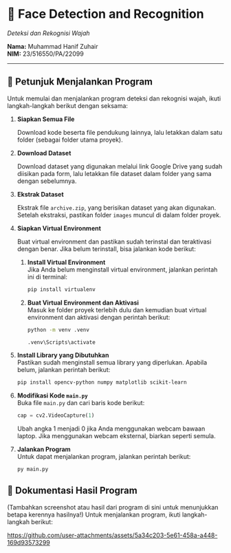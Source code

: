 # 👤 Face Detection and Recognition

_Deteksi dan Rekognisi Wajah_

**Nama:** Muhammad Hanif Zuhair  
**NIM:** 23/516550/PA/22099

---

## 🚀 **Petunjuk Menjalankan Program**

Untuk memulai dan menjalankan program deteksi dan rekognisi wajah, ikuti langkah-langkah berikut dengan seksama:

1.  **Siapkan Semua File**

    Download kode beserta file pendukung lainnya, lalu letakkan dalam satu folder (sebagai folder utama proyek).

2.  **Download Dataset**

    Download dataset yang digunakan melalui link Google Drive yang sudah diisikan pada form, lalu letakkan file dataset dalam folder yang sama dengan sebelumnya.

3.  **Ekstrak Dataset**

    Ekstrak file `archive.zip`, yang berisikan dataset yang akan digunakan. Setelah ekstraksi, pastikan folder `images` muncul di dalam folder proyek.

4.  **Siapkan Virtual Environment**

    Buat virtual environment dan pastikan sudah terinstal dan teraktivasi dengan benar. Jika belum terinstall, bisa jalankan kode berikut:

    1.  **Install Virtual Environment**  
        Jika Anda belum menginstall virtual environment, jalankan perintah ini di terminal:

         ```bash
         pip install virtualenv
         ```

    2.  **Buat Virtual Environment dan Aktivasi**  
        Masuk ke folder proyek terlebih dulu dan kemudian buat virtual environment dan aktivasi dengan perintah berikut:

        ```bash
        python -m venv .venv
        ```

         ```bash
         .venv\Scripts\activate
         ```

5.  **Install Library yang Dibutuhkan**  
    Pastikan sudah menginstall semua library yang diperlukan. Apabila belum, jalankan perintah berikut:
    ```bash
    pip install opencv-python numpy matplotlib scikit-learn
    ```

6.  **Modifikasi Kode `main.py`**  
    Buka file `main.py` dan cari baris kode berikut:
    ```py
    cap = cv2.VideoCapture(1)
    ```
    Ubah angka 1 menjadi 0 jika Anda menggunakan webcam bawaan laptop. Jika menggunakan webcam eksternal, biarkan seperti semula.

7.  **Jalankan Program**  
    Untuk dapat menjalankan program, jalankan perintah berikut:
    ```bash
    py main.py
    ```

## 📸 Dokumentasi Hasil Program

(Tambahkan screenshot atau hasil dari program di sini untuk menunjukkan betapa kerennya hasilnya!)
Untuk menjalankan program, ikuti langkah-langkah berikut:


https://github.com/user-attachments/assets/5a34c203-5e61-458a-a448-169d93573299

